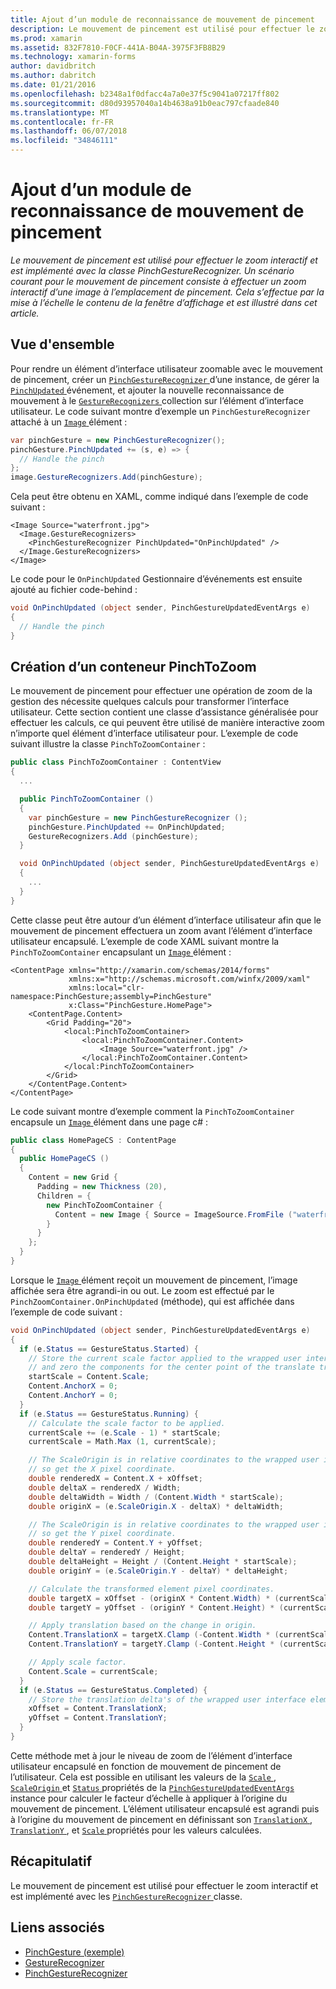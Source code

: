 ```yaml
---
title: Ajout d’un module de reconnaissance de mouvement de pincement
description: Le mouvement de pincement est utilisé pour effectuer le zoom interactif et est implémenté avec la classe PinchGestureRecognizer. Un scénario courant pour le mouvement de pincement consiste à effectuer un zoom interactif d’une image à l’emplacement de pincement. Cela s’effectue par la mise à l’échelle le contenu de la fenêtre d’affichage et est illustré dans cet article.
ms.prod: xamarin
ms.assetid: 832F7810-F0CF-441A-B04A-3975F3FB8B29
ms.technology: xamarin-forms
author: davidbritch
ms.author: dabritch
ms.date: 01/21/2016
ms.openlocfilehash: b2348a1f0dfacc4a7a0e37f5c9041a07217ff802
ms.sourcegitcommit: d80d93957040a14b4638a91b0eac797cfaade840
ms.translationtype: MT
ms.contentlocale: fr-FR
ms.lasthandoff: 06/07/2018
ms.locfileid: "34846111"
---
```

# <a name="adding-a-pinch-gesture-recognizer"></a>Ajout d’un module de reconnaissance de mouvement de pincement

_Le mouvement de pincement est utilisé pour effectuer le zoom interactif et est implémenté avec la classe PinchGestureRecognizer. Un scénario courant pour le mouvement de pincement consiste à effectuer un zoom interactif d’une image à l’emplacement de pincement. Cela s’effectue par la mise à l’échelle le contenu de la fenêtre d’affichage et est illustré dans cet article._

## <a name="overview"></a>Vue d'ensemble

Pour rendre un élément d’interface utilisateur zoomable avec le mouvement de pincement, créer un [ `PinchGestureRecognizer` ](https://developer.xamarin.com/api/type/Xamarin.Forms.PinchGestureRecognizer/) d’une instance, de gérer la [ `PinchUpdated` ](https://developer.xamarin.com/api/event/Xamarin.Forms.PinchGestureRecognizer.PinchUpdated/) événement, et ajouter la nouvelle reconnaissance de mouvement à le [ `GestureRecognizers` ](https://developer.xamarin.com/api/property/Xamarin.Forms.View.GestureRecognizers/) collection sur l’élément d’interface utilisateur. Le code suivant montre d’exemple un `PinchGestureRecognizer` attaché à un [ `Image` ](https://developer.xamarin.com/api/type/Xamarin.Forms.Image/) élément :

```csharp
var pinchGesture = new PinchGestureRecognizer();
pinchGesture.PinchUpdated += (s, e) => {
  // Handle the pinch
};
image.GestureRecognizers.Add(pinchGesture);
```

Cela peut être obtenu en XAML, comme indiqué dans l’exemple de code suivant :

```xaml
<Image Source="waterfront.jpg">
  <Image.GestureRecognizers>
    <PinchGestureRecognizer PinchUpdated="OnPinchUpdated" />
  </Image.GestureRecognizers>
</Image>
```

Le code pour le `OnPinchUpdated` Gestionnaire d’événements est ensuite ajouté au fichier code-behind :

```csharp
void OnPinchUpdated (object sender, PinchGestureUpdatedEventArgs e)
{
  // Handle the pinch
}
```

## <a name="creating-a-pinchtozoom-container"></a>Création d’un conteneur PinchToZoom

Le mouvement de pincement pour effectuer une opération de zoom de la gestion des nécessite quelques calculs pour transformer l’interface utilisateur. Cette section contient une classe d’assistance généralisée pour effectuer les calculs, ce qui peuvent être utilisé de manière interactive zoom n’importe quel élément d’interface utilisateur pour. L’exemple de code suivant illustre la classe `PinchToZoomContainer` :

```csharp
public class PinchToZoomContainer : ContentView
{
  ...

  public PinchToZoomContainer ()
  {
    var pinchGesture = new PinchGestureRecognizer ();
    pinchGesture.PinchUpdated += OnPinchUpdated;
    GestureRecognizers.Add (pinchGesture);
  }

  void OnPinchUpdated (object sender, PinchGestureUpdatedEventArgs e)
  {
    ...
  }
}
```

Cette classe peut être autour d’un élément d’interface utilisateur afin que le mouvement de pincement effectuera un zoom avant l’élément d’interface utilisateur encapsulé. L’exemple de code XAML suivant montre la `PinchToZoomContainer` encapsulant un [ `Image` ](https://developer.xamarin.com/api/type/Xamarin.Forms.Image/) élément :

```xaml
<ContentPage xmlns="http://xamarin.com/schemas/2014/forms"
             xmlns:x="http://schemas.microsoft.com/winfx/2009/xaml"
             xmlns:local="clr-namespace:PinchGesture;assembly=PinchGesture"
             x:Class="PinchGesture.HomePage">
    <ContentPage.Content>
        <Grid Padding="20">
            <local:PinchToZoomContainer>
                <local:PinchToZoomContainer.Content>
                    <Image Source="waterfront.jpg" />
                </local:PinchToZoomContainer.Content>
            </local:PinchToZoomContainer>
        </Grid>
    </ContentPage.Content>
</ContentPage>
```

Le code suivant montre d’exemple comment la `PinchToZoomContainer` encapsule un [ `Image` ](https://developer.xamarin.com/api/type/Xamarin.Forms.Image/) élément dans une page c# :

```csharp
public class HomePageCS : ContentPage
{
  public HomePageCS ()
  {
    Content = new Grid {
      Padding = new Thickness (20),
      Children = {
        new PinchToZoomContainer {
          Content = new Image { Source = ImageSource.FromFile ("waterfront.jpg") }
        }
      }
    };
  }
}
```

Lorsque le [ `Image` ](https://developer.xamarin.com/api/type/Xamarin.Forms.Image/) élément reçoit un mouvement de pincement, l’image affichée sera être agrandi-in ou out. Le zoom est effectué par le `PinchZoomContainer.OnPinchUpdated` (méthode), qui est affichée dans l’exemple de code suivant :

```csharp
void OnPinchUpdated (object sender, PinchGestureUpdatedEventArgs e)
{
  if (e.Status == GestureStatus.Started) {
    // Store the current scale factor applied to the wrapped user interface element,
    // and zero the components for the center point of the translate transform.
    startScale = Content.Scale;
    Content.AnchorX = 0;
    Content.AnchorY = 0;
  }
  if (e.Status == GestureStatus.Running) {
    // Calculate the scale factor to be applied.
    currentScale += (e.Scale - 1) * startScale;
    currentScale = Math.Max (1, currentScale);

    // The ScaleOrigin is in relative coordinates to the wrapped user interface element,
    // so get the X pixel coordinate.
    double renderedX = Content.X + xOffset;
    double deltaX = renderedX / Width;
    double deltaWidth = Width / (Content.Width * startScale);
    double originX = (e.ScaleOrigin.X - deltaX) * deltaWidth;

    // The ScaleOrigin is in relative coordinates to the wrapped user interface element,
    // so get the Y pixel coordinate.
    double renderedY = Content.Y + yOffset;
    double deltaY = renderedY / Height;
    double deltaHeight = Height / (Content.Height * startScale);
    double originY = (e.ScaleOrigin.Y - deltaY) * deltaHeight;

    // Calculate the transformed element pixel coordinates.
    double targetX = xOffset - (originX * Content.Width) * (currentScale - startScale);
    double targetY = yOffset - (originY * Content.Height) * (currentScale - startScale);

    // Apply translation based on the change in origin.
    Content.TranslationX = targetX.Clamp (-Content.Width * (currentScale - 1), 0);
    Content.TranslationY = targetY.Clamp (-Content.Height * (currentScale - 1), 0);

    // Apply scale factor.
    Content.Scale = currentScale;
  }
  if (e.Status == GestureStatus.Completed) {
    // Store the translation delta's of the wrapped user interface element.
    xOffset = Content.TranslationX;
    yOffset = Content.TranslationY;
  }
}
```

Cette méthode met à jour le niveau de zoom de l’élément d’interface utilisateur encapsulé en fonction de mouvement de pincement de l’utilisateur. Cela est possible en utilisant les valeurs de la [ `Scale` ](https://developer.xamarin.com/api/property/Xamarin.Forms.PinchGestureUpdatedEventArgs.Scale/), [ `ScaleOrigin` ](https://developer.xamarin.com/api/property/Xamarin.Forms.PinchGestureUpdatedEventArgs.ScaleOrigin/) et [ `Status` ](https://developer.xamarin.com/api/property/Xamarin.Forms.PinchGestureUpdatedEventArgs.Status/) propriétés de la [ `PinchGestureUpdatedEventArgs` ](https://developer.xamarin.com/api/type/Xamarin.Forms.PinchGestureUpdatedEventArgs/) instance pour calculer le facteur d’échelle à appliquer à l’origine du mouvement de pincement. L’élément utilisateur encapsulé est agrandi puis à l’origine du mouvement de pincement en définissant son [ `TranslationX` ](https://developer.xamarin.com/api/property/Xamarin.Forms.VisualElement.TranslationX/), [ `TranslationY` ](https://developer.xamarin.com/api/property/Xamarin.Forms.VisualElement.TranslationY/), et [ `Scale` ](https://developer.xamarin.com/api/property/Xamarin.Forms.VisualElement.Scale/) propriétés pour les valeurs calculées.

## <a name="summary"></a>Récapitulatif

Le mouvement de pincement est utilisé pour effectuer le zoom interactif et est implémenté avec les [ `PinchGestureRecognizer` ](https://developer.xamarin.com/api/type/Xamarin.Forms.PinchGestureRecognizer/) classe.


## <a name="related-links"></a>Liens associés

- [PinchGesture (exemple)](https://developer.xamarin.com/samples/xamarin-forms/WorkingWithGestures/PinchGesture/)
- [GestureRecognizer](https://developer.xamarin.com/api/type/Xamarin.Forms.GestureRecognizer/)
- [PinchGestureRecognizer](https://developer.xamarin.com/api/type/Xamarin.Forms.PinchGestureRecognizer/)

